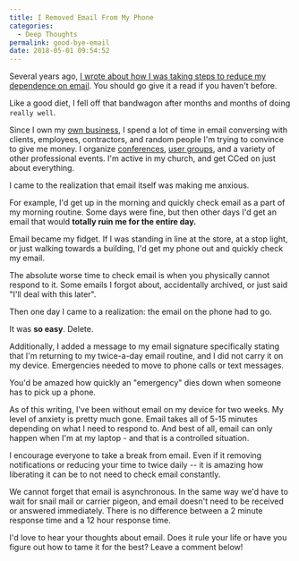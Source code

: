 ```yaml
---
title: I Removed Email From My Phone
categories:
  - Deep Thoughts
permalink: good-bye-email
date: 2018-05-01 09:54:52
---
```

Several years ago, [I wrote about how I was taking steps to reduce my dependence on email](https://kevgriffin.com/beating-email-addiction/).  You should go give it a read if you haven't before.

Like a good diet, I fell off that bandwagon after months and months of doing `really well`.

Since I own my [own business](https://swiftkick.in), I spend a lot of time in email conversing with clients, employees, contractors, and random people I'm trying to convince to give me money.  I organize [conferences](https://revolutionconf.com), [user groups](http://hrnug.org), and a variety of other professional events.  I'm active in my church, and get CCed on just about everything.

I came to the realization that email itself was making me anxious.

For example, I'd get up in the morning and quickly check email as a part of my morning routine.  Some days were fine, but then other days I'd get an email that would **totally ruin me for the entire day.**

Email became my fidget.  If I was standing in line at the store, at a stop light, or just walking towards a building, I'd get my phone out and quickly check my email.

The absolute worse time to check email is when you physically cannot respond to it.  Some emails I forgot about, accidentally archived, or just said "I'll deal with this later".

Then one day I came to a realization:  the email on the phone had to go.

It was **so easy**.  Delete.

Additionally, I added a message to my email signature specifically stating that I'm returning to my twice-a-day email routine, and I did not carry it on my device.  Emergencies needed to move to phone calls or text messages.

You'd be amazed how quickly an "emergency" dies down when someone has to pick up a phone.

As of this writing, I've been without email on my device for two weeks.  My level of anxiety is pretty much gone.  Email takes all of 5-15 minutes depending on what I need to respond to.  And best of all, email can only happen when I'm at my laptop - and that is a controlled situation.

I encourage everyone to take a break from email.  Even if it removing notifications or reducing your time to twice daily -- it is amazing how liberating it can be to not need to check email constantly.

We cannot forget that email is asynchronous.  In the same way we'd have to wait for snail mail or carrier pigeon, and email doesn't need to be received or answered immediately.  There is no difference between a 2 minute response time and a 12 hour response time.  

I'd love to hear your thoughts about email. Does it rule your life or have you figure out how to tame it for the best? Leave a comment below!